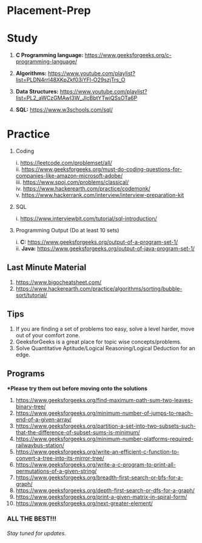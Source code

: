 # Placement-Prep

<h1>Study</h1>

1. <b>C Programming language:</b> https://www.geeksforgeeks.org/c-programming-language/ <br>

2. <b>Algorithms:</b> https://www.youtube.com/playlist?list=PLDN4rrl48XKpZkf03iYFl-O29szjTrs_O <br>

3. <b>Data Structures:</b> https://www.youtube.com/playlist?list=PL2_aWCzGMAwI3W_JlcBbtYTwiQSsOTa6P <br>

4. <b>SQL:</b> https://www.w3schools.com/sql/ <br>

<h1>Practice</h1>

1. Coding
    
    i. https://leetcode.com/problemset/all/ <br>
	ii. https://www.geeksforgeeks.org/must-do-coding-questions-for-companies-like-amazon-microsoft-adobe/ <br>
	iii. https://www.spoj.com/problems/classical/ <br>
	iv. https://www.hackerearth.com/practice/codemonk/ <br>
	v. https://www.hackerrank.com/interview/interview-preparation-kit  <br>


2. SQL

	i. https://www.interviewbit.com/tutorial/sql-introduction/

3. Programming Output (Do at least 10 sets)

	i. <b>C:</b> https://www.geeksforgeeks.org/output-of-a-program-set-1/ <br>
	ii. <b>Java:</b> https://www.geeksforgeeks.org/output-of-java-program-set-1/

<h2>Last Minute Material</h2>

1. https://www.bigocheatsheet.com/
2. https://www.hackerearth.com/practice/algorithms/sorting/bubble-sort/tutorial/

<h2>Tips</h2>

1. If you are finding a set of problems too easy, solve a level harder, move out of your comfort zone. <br>
2. GeeksforGeeks is a great place for topic wise concepts/problems. <br>
3. Solve Quantitative Aptitude/Logical Reasoning/Logical Deduction for an edge. <br>

<h2>Programs</h2> 

<b>*Please try them out before moving onto the solutions</b>

1. https://www.geeksforgeeks.org/find-maximum-path-sum-two-leaves-binary-tree/ <br>
2. https://www.geeksforgeeks.org/minimum-number-of-jumps-to-reach-end-of-a-given-array/ <br>
3. https://www.geeksforgeeks.org/partition-a-set-into-two-subsets-such-that-the-difference-of-subset-sums-is-minimum/ <br>
4. https://www.geeksforgeeks.org/minimum-number-platforms-required-railwaybus-station/ <br>
5. https://www.geeksforgeeks.org/write-an-efficient-c-function-to-convert-a-tree-into-its-mirror-tree/ <br>
6. https://www.geeksforgeeks.org/write-a-c-program-to-print-all-permutations-of-a-given-string/ <br>
7. https://www.geeksforgeeks.org/breadth-first-search-or-bfs-for-a-graph/ <br>
8. https://www.geeksforgeeks.org/depth-first-search-or-dfs-for-a-graph/ <br>
9. https://www.geeksforgeeks.org/print-a-given-matrix-in-spiral-form/ <br>
10. https://www.geeksforgeeks.org/next-greater-element/ <br>

<h3>ALL THE BEST!!!</h3>

<h6><i>Stay tuned for updates.</i></h6>